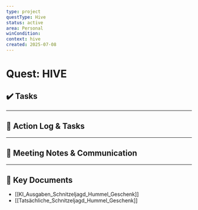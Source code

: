 ```yaml
---
type: project
questType: Hive
status: active
area: Personal
winCondition: 
context: hive
created: 2025-07-08
---
```


# Quest: HIVE

## ✔️ Tasks



---

## 📝 Action Log & Tasks


---
## 💬 Meeting Notes & Communication


---
## 📎 Key Documents
- [[KI_Ausgaben_Schnitzeljagd_Hummel_Geschenk]]
- [[Tatsächliche_Schnitzeljagd_Hummel_Geschenk]]
